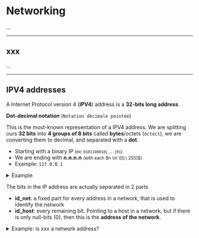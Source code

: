 # Networking

...

<hr class="sl">

## xxx

...

<hr class="sr">

## IPV4 addresses

A Internet Protocol version 4 (**IPV4**) address is a **32-bits long address**.

<div class="row row-cols-md-2"><div>

**Dot-decimal notation** (`Notation décimale pointée`)

This is the most-known representation of a IPV4 address. We are splitting ours **32 bits** into **4 groups of 8 bits** called **bytes**/octets (`octect`), we are converting them to decimal, and separated with a **dot**.

* Starting with a binary IP <small>(ex: `0101100010[...]01`)</small>
* We are ending with **n.n.n.n** <small>(with each $n \in \[0,\ 255]$)</small>
* Example: `127.0.0.1`

<details class="details-e">
<summary>Example</summary>

Given this IP (binary): `01001101001000011110000100000000`

* Split into 4 blocs: `01001101`, `00100001`, `11100001`, and `00000000`
* We convert each bloc: `77`, `33`, `225`, and `0`
* We separate them with a dot: `77.33.225.0`
* [Online tool to convert bin to IP](https://www.browserling.com/tools/bin-to-ip)

</details>
</div><div>

The bits in the IP address are actually separated in 2 parts

* **id_net**: a fixed part for every address in a network, that is used to identify the network
* **id_host**: every remaining bit. Pointing to a host in a network, but if there is only null-bits (0), then this is the **address of the network**.

<details class="details-e">
<summary>Example: is xxx a network address?</summary>

We consider the IP `01001101001000011110000100000000` (`77.33.225.0`). We are told that for the fixed part is 17 bits long. 

* id_net: `01001101001000011` (17 bits)
* id_host: `110000100000000` (32-17=15 bits)

The id_host has non-null bits, so it's not a network address.
</details>
</div></div>